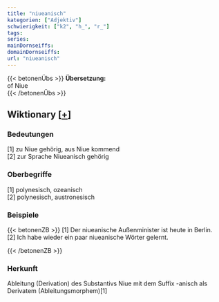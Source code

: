 ```yaml
---
title: "niueanisch"
kategorien: ["Adjektiv"]
schwierigkeit: ["k2", "h_", "r_"]
tags:
series:
mainDornseiffs:
domainDornseiffs:
url: "niueanisch"
---
```


{{< betonenÜbs >}}
**Übersetzung:**  
of Niue  
{{< /betonenÜbs >}}

## Wiktionary [[+](https://de.wiktionary.org/wiki/niueanisch)]

### Bedeutungen
[1] zu Niue gehörig, aus Niue kommend  
[2] zur Sprache Niueanisch gehörig  

### Oberbegriffe
[1] polynesisch, ozeanisch  
[2] polynesisch, austronesisch  

### Beispiele
{{< betonenZB >}}
[1] Der niueanische Außenminister ist heute in Berlin.  
[2] Ich habe wieder ein paar niueanische Wörter gelernt.  

{{< /betonenZB >}}
### Herkunft
Ableitung (Derivation) des Substantivs Niue mit dem Suffix -anisch als Derivatem (Ableitungsmorphem)[1]  


